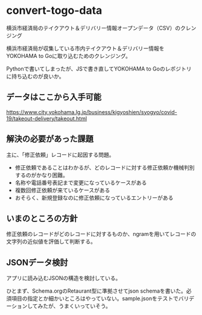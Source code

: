 # convert-togo-data
横浜市経済局のテイクアウト＆デリバリー情報オープンデータ（CSV）のクレンジング

横浜市経済局が収集している市内テイクアウト＆デリバリー情報を　YOKOHAMA to Goに取り込むためのクレンジング。

Pythonで書いてしまったが、JSで書き直してYOKOHAMA to Goのレポジトリに持ち込むのが良いか。

## データはここから入手可能

https://www.city.yokohama.lg.jp/business/kigyoshien/syogyo/covid-19/takeout-delivery/takeout.html

## 解決の必要があった課題

主に、「修正依頼」レコードに起因する問題。

- 修正依頼であることはわかるが、どのレコードに対する修正依頼か機械判別するのがかなり困難。
- 名称や電話番号表記まで変更になっているケースがある
- 複数回修正依頼が来ているケースがある
- おそらく、新規登録なのに修正依頼になっているエントリーがある

## いまのところの方針

修正依頼のレコードがどのレコードに対するものか、ngramを用いてレコードの文字列の近似値を評価して判断する。

## JSONデータ検討

アプリに読み込むJSONの構造を検討している。

ひとまず、Schema.orgのRetaurant型に準拠させてjson schemaを書いた。必須項目の指定とか細かいところはやっていない。sample.jsonをテストでバリデーションしてみたが、うまくいっていそう。
